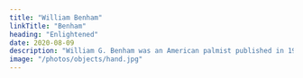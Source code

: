 ```yaml
---
title: "William Benham"
linkTitle: "Benham"
heading: "Enlightened"
date: 2020-08-09
description: "William G. Benham was an American palmist published in 1900."
image: "/photos/objects/hand.jpg"
---
```

